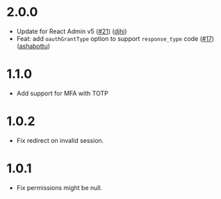 # 2.0.0

- Update for React Admin v5 ([#21](https://github.com/marmelab/ra-auth-cognito/pull/21)) ([djhi](https://github.com/djhi))
- Feat: add `oauthGrantType` option to support `response_type` code ([#17](https://github.com/marmelab/ra-auth-cognito/pull/17)) ([ashabottu](https://github.com/ashabottu))

# 1.1.0

- Add support for MFA with TOTP

# 1.0.2

- Fix redirect on invalid session.

# 1.0.1

- Fix permissions might be null.
